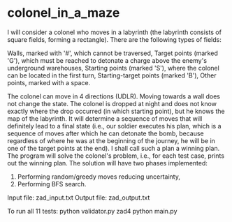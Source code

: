 # colonel_in_a_maze
I will consider a colonel who moves in a labyrinth (the labyrinth consists of square fields, forming a rectangle). There are the following types of fields:

Walls, marked with '#', which cannot be traversed,
Target points (marked 'G'), which must be reached to detonate a charge above the enemy's underground warehouses,
Starting points (marked 'S'), where the colonel can be located in the first turn,
Starting-target points (marked 'B'),
Other points, marked with a space.

The colonel can move in 4 directions (UDLR). Moving towards a wall does not change the state. The colonel is dropped at night and does not know exactly where the drop occurred (in which starting point), but he knows the map of the labyrinth. It will determine a sequence of moves that will definitely lead to a final state (i.e., our soldier executes his plan, which is a sequence of moves after which he can detonate the bomb, because regardless of where he was at the beginning of the journey, he will be in one of the target points at the end). I shall call such a plan a winning plan.
The program will solve the colonel's problem, i.e., for each test case, prints out the winning plan. The solution will have two phases implemented:
1) Performing random/greedy moves reducing uncertainty,
2) Performing BFS search.

Input file: zad_input.txt
Output file: zad_output.txt

To run all 11 tests: python validator.py zad4 python main.py
